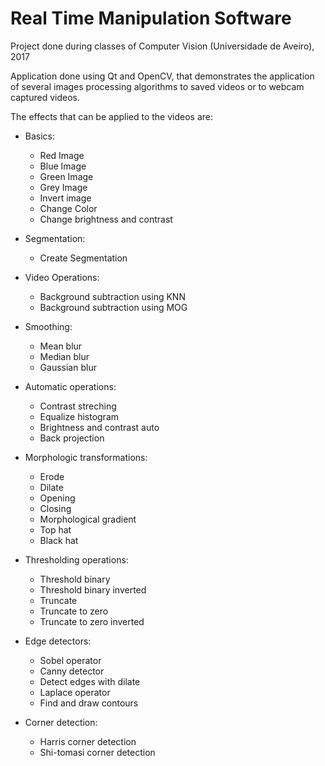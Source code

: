 # Real Time Manipulation Software

Project done during classes of Computer Vision (Universidade de Aveiro), 2017

Application done using Qt and OpenCV, that demonstrates the application of several images processing algorithms to saved videos or to webcam captured videos.

The effects that can be applied to the videos are:

* Basics:
	* Red Image
	* Blue Image
	* Green Image
	* Grey Image
	* Invert image
	* Change Color
	* Change brightness and contrast

* Segmentation:
	* Create Segmentation

* Video Operations:
	* Background subtraction using KNN
	* Background subtraction using MOG

* Smoothing:
	* Mean blur
	* Median blur
	* Gaussian blur

* Automatic operations:
	* Contrast streching
	* Equalize histogram
	* Brightness and contrast auto
	* Back projection

* Morphologic transformations:
	* Erode
	* Dilate
	* Opening
	* Closing
	* Morphological gradient
	* Top hat
	* Black hat

* Thresholding operations:
	* Threshold binary
	* Threshold binary inverted
	* Truncate
	* Truncate to zero
	* Truncate to zero inverted

* Edge detectors:
	* Sobel operator
	* Canny detector
	* Detect edges with dilate
	* Laplace operator
	* Find and draw contours

* Corner detection:
	* Harris corner detection
	* Shi-tomasi corner detection
